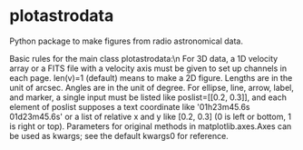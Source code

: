 # plotastrodata
Python package to make figures from radio astronomical data.

Basic rules for the main class plotastrodata:\n
    For 3D data, a 1D velocity array or a FITS file with a velocity axis must be given to set up channels in each page. len(v)=1 (default) means to make a 2D figure. Lengths are in the unit of arcsec. Angles are in the unit of degree. For ellipse, line, arrow, label, and marker, a single input must be listed like poslist=[[0.2, 0.3]], and each element of poslist supposes a text coordinate like '01h23m45.6s 01d23m45.6s' or a list of relative x and y like [0.2, 0.3] (0 is left or bottom, 1 is right or top). Parameters for original methods in matplotlib.axes.Axes can be used as kwargs; see the default kwargs0 for reference.
